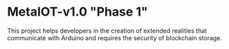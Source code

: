# MetaIOT-v1.0 "Phase 1"
This project helps developers in the creation of extended realities that communicate with Arduino and requires the security of blockchain storage.
